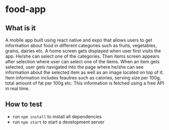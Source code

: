 # food-app 

## What is it 
A mobile app built using react native and expo that allows users to get information about food in different categories such as fruits, vegetables, grains, dairies etc. A home screen gets displayed when user first visits the app. He/she can select one of the categories. Then items screen appears after selection where user can select one of the items. When an item gets selected, user gets navigated into the page where he/she can see information about the selected item as well as an image located on top of it. Item information includes feautres such as calories, serving size per 100g, total amount of fat per 100g etc. This information is fetched using a free API in real time. 

## How to test 
- run `npm install` to install all dependencies 
- run `npm start` to start a development server  
